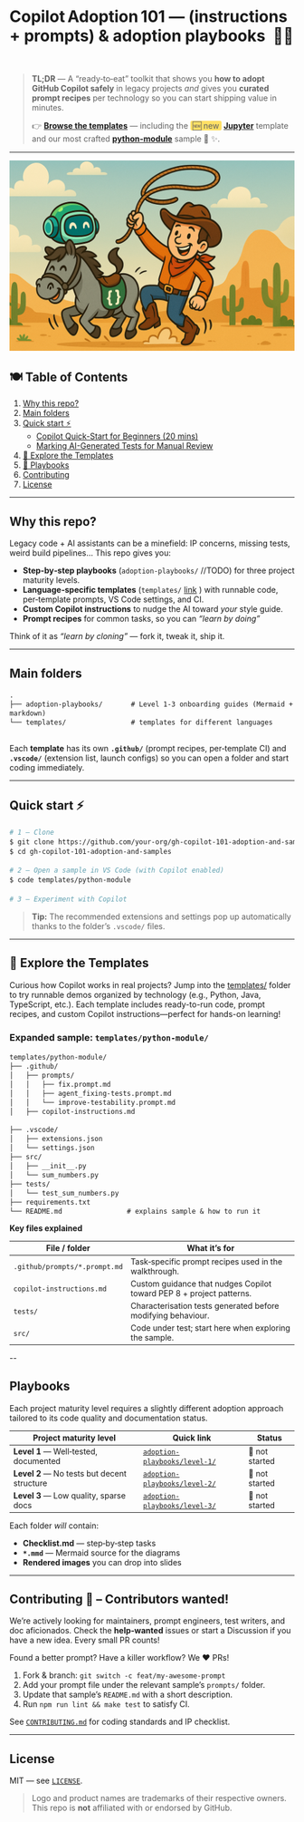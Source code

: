 # Copilot Adoption 101 — (instructions + prompts) & adoption playbooks  🚀🤖

 

> **TL;DR** — A “ready‑to‑eat” toolkit that shows you **how to adopt GitHub Copilot safely** in legacy projects *and* gives you **curated prompt recipes** per technology so you can start shipping value in minutes.  
>  
> 👉 **[Browse the templates](templates/)** — including the <span style="background: #ffe066; padding: 0 4px; border-radius: 3px;">🆕 new</span> **[Jupyter](templates/jupyter)** template and our most crafted **[python-module](templates/python-module/)** sample 🚀 ✨.

--- 
![Copilot Adoption 101 Banner](images/landing.png)

## 🍽️ Table of Contents

1. [Why this repo?](#why-this-repo)
2. [Main folders](#main-folders)
3. [Quick start ⚡](#quick-start-)
   * [Copilot Quick-Start for Beginners (20 mins)](adoption-playbooks/readme-copilot-101-in-20mins.md)
   * [Marking AI-Generated Tests for Manual Review](adoption-playbooks/readme-marking-tests-ai-generated.md)
4. [🚀 Explore the Templates](#-explore-the-templates)
5. [🎯 Playbooks](#playbooks)
6. [Contributing](#contributing)
7. [License](#license)

---

## Why this repo?

Legacy code + AI assistants can be a minefield: IP concerns, missing tests, weird build pipelines… This repo gives you:

* **Step‑by‑step playbooks** (`adoption-playbooks/` //TODO) for three project maturity levels.
* **Language‑specific templates** (`templates/` [link](templates/README.md) ) with runnable code, per‑template prompts, VS Code settings, and CI.
* **Custom Copilot instructions** to nudge the AI toward *your* style guide.
* **Prompt recipes** for common tasks, so you can *“learn by doing”*

Think of it as *“learn by cloning”* — fork it, tweak it, ship it.

---

## Main folders

```text
.
├── adoption-playbooks/       # Level 1‑3 onboarding guides (Mermaid + markdown)
└── templates/                # templates for different languages
    
```

Each **template** has its own **`.github/`** (prompt recipes, per‑template CI) and **`.vscode/`** (extension list, launch configs) so you can open a folder and start coding immediately.


---


## Quick start ⚡

```bash
# 1 — Clone
$ git clone https://github.com/your-org/gh-copilot-101-adoption-and-samples.git
$ cd gh-copilot-101-adoption-and-samples

# 2 — Open a sample in VS Code (with Copilot enabled)
$ code templates/python-module

# 3 — Experiment with Copilot
```

> **Tip:** The recommended extensions and settings pop up automatically thanks to the folder’s `.vscode/` files.

---


## 🚀 Explore the Templates

Curious how Copilot works in real projects? Jump into the [templates/](templates/README.md) folder to try runnable demos organized by technology (e.g., Python, Java, TypeScript, etc.). Each template includes ready-to-run code, prompt recipes, and custom Copilot instructions—perfect for hands-on learning!


### Expanded sample: `templates/python-module/`

```text
templates/python-module/
├── .github/
│   ├── prompts/
│   │   ├── fix.prompt.md
│   │   ├── agent_fixing-tests.prompt.md
│   │   └── improve-testability.prompt.md
│   ├── copilot-instructions.md

├── .vscode/
│   ├── extensions.json
│   └── settings.json
├── src/
│   ├── __init__.py
│   └── sum_numbers.py
├── tests/
│   └── test_sum_numbers.py
├── requirements.txt
└── README.md                # explains sample & how to run it
```

**Key files explained**

| File / folder                 | What it’s for                                                               |
| ----------------------------- | --------------------------------------------------------------------------- |
| `.github/prompts/*.prompt.md` | Task‑specific prompt recipes used in the walkthrough.                       |
| `copilot-instructions.md`     | Custom guidance that nudges Copilot toward PEP 8 + project patterns.        |
| `tests/`                      | Characterisation tests generated before modifying behaviour.                |
| `src/`                        | Code under test; start here when exploring the sample.                      |


--

## Playbooks

Each project maturity level requires a slightly different adoption approach tailored to its code quality and documentation status.

| Project maturity level                             | Quick link                                                   | Status |
| ------------------------------------------- | ------------------------------------------------------------ | ------- |
| **Level 1** — Well‑tested, documented       | [`adoption-playbooks/level-1/`](adoption-playbooks/README.md) |  🔴 not started          |
| **Level 2** — No tests but decent structure | [`adoption-playbooks/level-2/`](adoption-playbooks/README.md) | 🔴 not started           |
| **Level 3** — Low quality, sparse docs      | [`adoption-playbooks/level-3/`](adoption-playbooks/README.md) |   🔴 not started         |

Each folder *will* contain:

* **Checklist.md** — step‑by‑step tasks
* **`*.mmd`** — Mermaid source for the diagrams
* **Rendered images** you can drop into slides

---



## Contributing 🙌 – Contributors wanted!

We’re actively looking for maintainers, prompt engineers, test writers, and doc aficionados. Check the **help‑wanted** issues or start a Discussion if you have a new idea. Every small PR counts!

Found a better prompt? Have a killer workflow? We ❤️ PRs!

1. Fork & branch: `git switch -c feat/my‑awesome‑prompt`
2. Add your prompt file under the relevant sample’s `prompts/` folder.
3. Update that sample’s `README.md` with a short description.
4. Run `npm run lint && make test` to satisfy CI.

See [`CONTRIBUTING.md`](CONTRIBUTING.md) for coding standards and IP checklist.

---

## License

MIT — see [`LICENSE`](LICENSE).

> Logo and product names are trademarks of their respective owners. This repo is **not** affiliated with or endorsed by GitHub.

